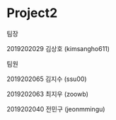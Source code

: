 # Project2
팀장

2019202029 김상호 (kimsangho611)

팀원

2019202065 김지수 (ssu00)

2019202063 최지우 (zoowb)

2019202040 전민구 (jeonmmingu)
